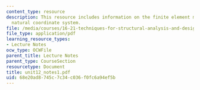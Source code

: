 ```yaml
---
content_type: resource
description: This resource includes information on the finite element method, and
  natural coordinate system.
file: /media/courses/16-21-techniques-for-structural-analysis-and-design-spring-2005/68e20ad8745c7c34c036f0fc6a94ef5b_unit12_notes1.pdf
file_type: application/pdf
learning_resource_types:
- Lecture Notes
ocw_type: OCWFile
parent_title: Lecture Notes
parent_type: CourseSection
resourcetype: Document
title: unit12_notes1.pdf
uid: 68e20ad8-745c-7c34-c036-f0fc6a94ef5b
---
```

